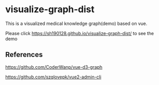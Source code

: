 # visualize-graph-dist
This is a visualized medical knowledge graph(demo) based on vue.

Please click https://sh190128.github.io/visualize-graph-dist/ to see the demo


## References
https://github.com/CoderWanp/vue-d3-graph

https://github.com/szqlovepk/vue2-admin-cli
